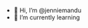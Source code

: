 - 👋 Hi, I’m @jenniemandu
- 🌱 I’m currently learning 


<!---
jenniemandu/jenniemandu is a ✨ special ✨  because its `README.md` (this file) appears on your GitHub profile.
You can click the Preview link to take a look at your changes.
--->
